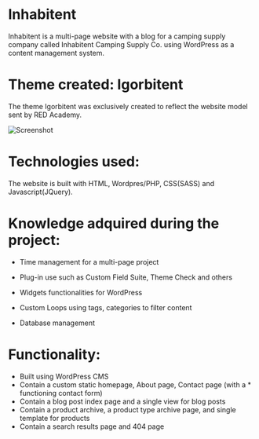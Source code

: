 ﻿# Inhabitent
 
Inhabitent is a multi-page website with a blog for a camping supply company called Inhabitent Camping Supply Co. using WordPress as a content management system.

# Theme created: Igorbitent

The theme Igorbitent was exclusively created to reflect the website model sent by RED Academy.

![Screenshot](inhabitent.gif)

# Technologies used:

The website is built with HTML, Wordpres/PHP, CSS(SASS) and Javascript(JQuery).

# Knowledge adquired during the project:

- Time management for a multi-page project

- Plug-in use such as Custom Field Suite, Theme Check and others

- Widgets functionalities for WordPress

- Custom Loops using tags, categories to filter content

- Database management

# Functionality:

 - Built using WordPress CMS
 - Contain a custom static homepage, About page, Contact page (with a * functioning contact form)
 - Contain a blog post index page and a single view for blog posts
 - Contain a product archive, a product type archive page, and single template for products
 - Contain a search results page and 404 page

